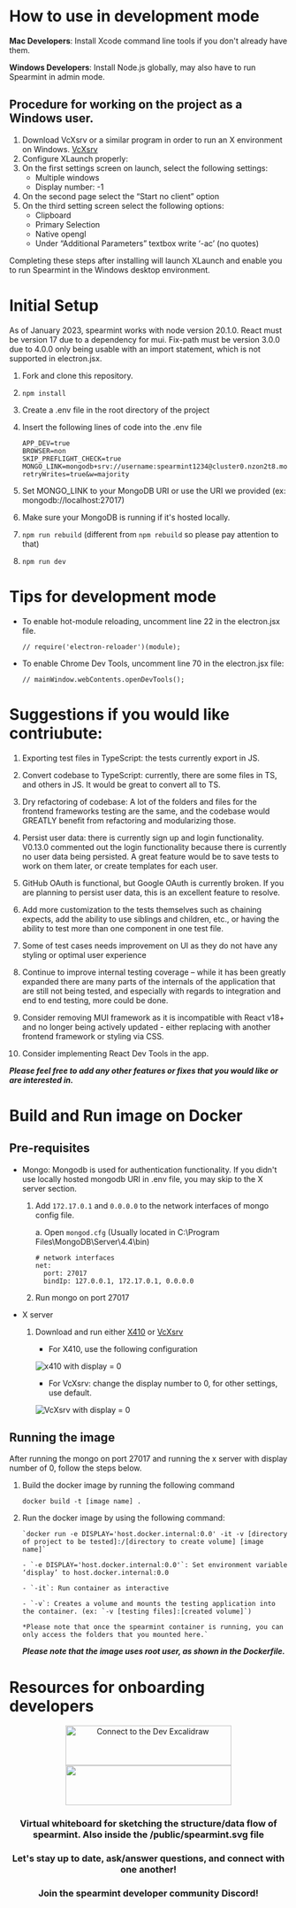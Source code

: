 # How to use in development mode

**Mac Developers**: Install Xcode command line tools if you don't already have them.

**Windows Developers**: Install Node.js globally, may also have to run Spearmint in admin mode.

## Procedure for working on the project as a Windows user.

1. Download VcXsrv or a similar program in order to run an X environment on Windows. [VcXsrv](https://sourceforge.net/projects/vcxsrv/)
2. Configure XLaunch properly:
3. On the first settings screen on launch, select the following settings:
	- Multiple windows
	- Display number: -1
4. On the second page select the “Start no client” option
5. On the third setting screen select the following options:
   -	Clipboard
   -  Primary Selection
   -	Native opengl
   -	Under “Additional Parameters” textbox write ‘-ac’ (no quotes)

Completing these steps after installing will launch XLaunch and enable you to run Spearmint in the Windows desktop environment.  

# Initial Setup

As of January 2023, spearmint works with node version 20.1.0.
React must be version 17 due to a dependency for mui. Fix-path must be version 3.0.0 due to 4.0.0 only being usable with an import statement, which is not supported in electron.jsx.

1. Fork and clone this repository.

2. `npm install`

3. Create a .env file in the root directory of the project

4. Insert the following lines of code into the .env file

   ```
   APP_DEV=true
   BROWSER=non
   SKIP_PREFLIGHT_CHECK=true
   MONGO_LINK=mongodb+srv://username:spearmint1234@cluster0.nzon2t8.mongodb.net/?retryWrites=true&w=majority
   ```

5. Set MONGO_LINK to your MongoDB URI or use the URI we provided (ex: mongodb://localhost:27017)

6. Make sure your MongoDB is running if it's hosted locally.

7. `npm run rebuild` (different from `npm rebuild` so please pay attention to that)

8. `npm run dev`

# Tips for development mode

- To enable hot-module reloading, uncomment line 22 in the electron.jsx file.

      // require('electron-reloader')(module);

- To enable Chrome Dev Tools, uncomment line 70 in the electron.jsx file:

      // mainWindow.webContents.openDevTools();

# Suggestions if you would like contriubute:

1. Exporting test files in TypeScript: the tests currently export in JS.

2. Convert codebase to TypeScript: currently, there are some files in TS, and others in JS. It would be great to convert all to TS.

3. Dry refactoring of codebase: A lot of the folders and files for the frontend frameworks testing are the same, and the codebase would GREATLY benefit from refactoring and modularizing those.

4. Persist user data: there is currently sign up and login functionality. V0.13.0 commented out the login functionality because there is currently no user data being persisted. A great feature would be to save tests to work on them later, or create templates for each user.

5. GitHub OAuth is functional, but Google OAuth is currently broken. If you are planning to persist user data, this is an excellent feature to resolve.

6. Add more customization to the tests themselves such as chaining expects, add the ability to use siblings and children, etc., or having the ability to test more than one component in one test file.

7. Some of test cases needs improvement on UI as they do not have any styling or optimal user experience

8. Continue to improve internal testing coverage – while it has been greatly expanded there are many parts of the internals of the application that are still not being tested, and especially with regards to integration and end to end testing, more could be done.

9. Consider removing MUI framework as it is incompatible with React v18+ and no longer being actively updated - either replacing with another frontend framework or styling via CSS.

10. Consider implementing React Dev Tools in the app. 

**_Please feel free to add any other features or fixes that you would like or are interested in._**

# Build and Run image on Docker

## Pre-requisites

- Mongo: Mongodb is used for authentication functionality. If you didn't use locally hosted mongodb URI in .env file, you may skip to the X server section.

  1.  Add `172.17.0.1` and `0.0.0.0` to the network interfaces of mongo config file.

      a. Open `mongod.cfg` (Usually located in C:\Program Files\MongoDB\Server\4.4\bin)

          # network interfaces
          net:
            port: 27017
            bindIp: 127.0.0.1, 172.17.0.1, 0.0.0.0

  2.  Run mongo on port 27017

- X server

  1. Download and run either [X410](https://x410.dev/) or [VcXsrv](https://sourceforge.net/projects/vcxsrv/)

     - For X410, use the following configuration

     ![x410 with display = 0](/public/x410.png)

     - For VcXsrv: change the display number to 0, for other settings, use default.

     ![VcXsrv with display = 0](/public/VcXsrv.png)

## Running the image

After running the mongo on port 27017 and running the x server with display number of 0, follow the steps below.

1.  Build the docker image by running the following command

    `docker build -t [image name] .`

2.  Run the docker image by using the following command:

        `docker run -e DISPLAY='host.docker.internal:0.0' -it -v [directory of project to be tested]:/[directory to create volume] [image name]`

        - `-e DISPLAY='host.docker.internal:0.0'`: Set environment variable ‘display’ to host.docker.internal:0.0

        - `-it`: Run container as interactive

        - `-v`: Creates a volume and mounts the testing application into the container. (ex: `-v [testing files]:[created volume]`)

        *Please note that once the spearmint container is running, you can only access the folders that you mounted here.`

    **_Please note that the image uses root user, as shown in the Dockerfile._**

# Resources for onboarding developers

<div align="center" style="display:flex;flex-direction:column;"}>
  <div align>
  <a href="https://excalidraw.com/#room=9abc890c35d8e7d3f149,htwzR9k0SUhZzhwB3zjJ8A">
      <img width="300" height="72" alt="Connect to the Dev Excalidraw" src="https://img.shields.io/badge/Excalidraw-181717?style=for-the-badge&logo"/>
  </a>
  <a href="https://discord.gg/5FNPTvZSTq">
    <img width="300" height="72" src="https://img.shields.io/badge/Discord-%235865F2.svg?style=for-the-badge&logo=discord&logoColor=white"/>
  </a>
  <h3>Virtual whiteboard for sketching the structure/data flow of spearmint. Also inside the /public/spearmint.svg file</h3>
  <h3>Let's stay up to date, ask/answer questions, and connect with one another!</h3>
  <h3>Join the spearmint developer community Discord!</h3>
</div>
